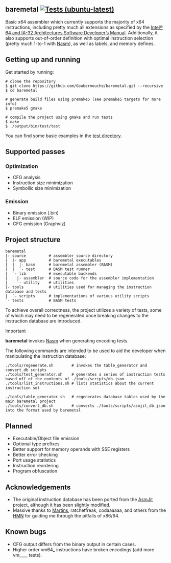 ## baremetal [![Tests (ubuntu-latest)](https://github.com/Goubermouche/baremetal/actions/workflows/test_ubuntu.yml/badge.svg?branch=main)](https://github.com/Goubermouche/baremetal/actions/workflows/test_ubuntu.yml)

Basic x64 assembler which currently supports the majority of x64 instructions, including pretty much all extensions as specified by the [Intel® 64 and IA-32 Architectures Software Developer’s Manual](https://cdrdv2.intel.com/v1/dl/getContent/671200). Additionally, it also supports out-of-order definition with optimal instruction selection (pretty much 1-to-1 with [Nasm](https://www.nasm.us/)), as well as labels, and memory defines. 

## Getting up and running
Get started by running:
```shell
# clone the repository
$ git clone https://github.com/Goubermouche/baremetal.git --recursive
$ cd baremetal

# generate build files using premake5 (see premake5 targets for more info)
$ premake5 gmake  

# compile the project using gmake and run tests
$ make
$ ./output/bin/test/test
```
You can find some basic examples in the [test directory](https://github.com/Goubermouche/baremetal/tree/9518f94700ad6063948b9d898aa79ae6f607219a/source).

## Supported passes
### Optimization
- CFG analysis
- Instruction size minimization
- Symbollic size minimization

### Emission
- Binary emission (.bin)
- ELF emission (WIP)
- CFG emission (Graphviz)

## Project structure
```
baremetal
|- source          # assembler source directory
|  |- app          # baremetal executables
|  |  |- basm      # baremetal assembler (BASM)
|  |  `- test      # BASM test runner
|  `- lib          # executable backends
|    |- assembler  # source code for the assembler implementation
|    `- utility    # utilities
|- tools           # utilities used for managing the instruction database and tests
|  `- scripts      # implementations of various utility scripts
`- tests           # BASM tests
```
To achieve overall correctness, the project utilizes a variety of tests, some of which may need to be regenerated once breaking changes to the instruction database are introduced.  

> [!IMPORTANT]
>
> **baremetal** invokes [Nasm](https://www.nasm.us/) when generating encoding tests.  
>

The following commands are intended to be used to aid the developer when manipulating the instruction database: 
```shell
./tools/regenerate.sh        # invokes the table_generator and convert_db scripts
./tools/test_generator.sh    # generates a series of instruction tests based off of the contents of ./tools/scripts/db.json
./tools/list_instructions.sh # lists statistics about the current instruction set

./tools/table_generator.sh   # regenerates database tables used by the main baremetal project 
./tools/convert_db.sh        # converts ./tools/scripts/asmjit_db.json into the format used by baremetal
```

## Planned
- Executable/Object file emission
- Optional type prefixes
- Better support for memory operands with SSE registers
- Better error checking
- Port usage statistics 
- Instruction reordering
- Program obfuscation

## Acknowledgements
- The original instruction database has been ported from the [AsmJit](https://asmjit.com/) project, although it has been slightly modified. 
- Massive thanks to [Martins](https://github.com/mmozeiko), ratchetfreak, codaaaaaa, and others from the [HMN](https://handmade.network/) for guiding me through the pitfalls of x86/64.

## Known bugs
- CFG output differs from the binary output in certain cases.
- Higher order vm64_ instructions have broken encodings (add more vm____ tests).


